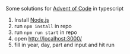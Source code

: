 Some solutions for [Advent of Code](https://adventofcode.com/) in typescript

1. Install [Node.js](https://nodejs.org/)
2. run `npm install` in repo
3. run `npm run start` in repo
4. open [http://localhost:3000/](http://localhost:3000/)
5. fill in year, day, part and input and hit run
